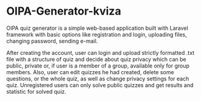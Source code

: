 OIPA-Generator-kviza
====================

OIPA quiz generator is a simple web-based application built with Laravel framework with basic options like registration and login, uploading files, changing password, sending e-mail. 

After creating the account, user can login and upload strictly formatted .txt file with a structure of quiz and decide about quiz privacy which can be public, private or, if user is a member of a group, available only for group members. Also, user can edit quizzes he had created, delete some questions, or the whole quiz, as well as change privacy settings for each quiz. Unregistered users can only solve public quizzes and get results and statistic for solved quiz.
